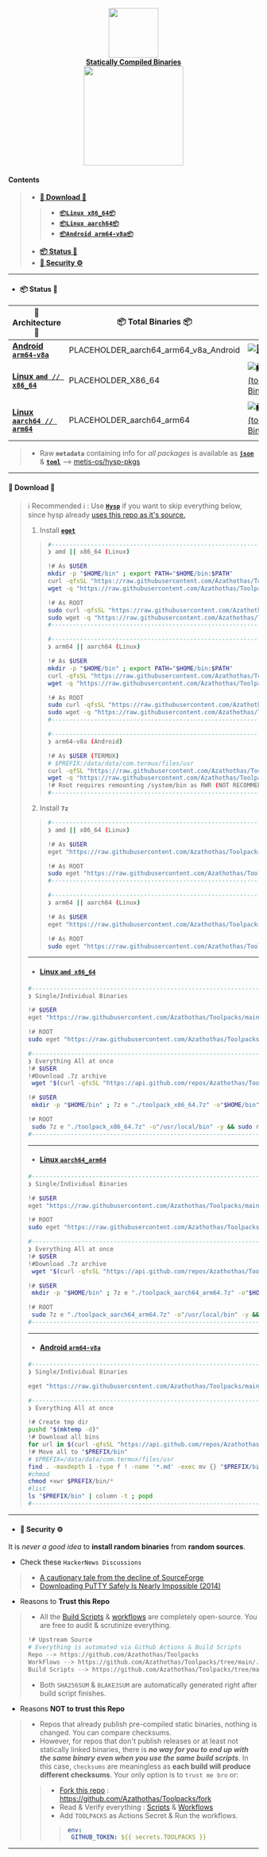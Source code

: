 <!-- This can be changed -->
<p align="center">
    <a href="https://github.com/metis-os/hysp-pkgs">
        <img src="https://github.com/Azathothas/Toolpacks/assets/58171889/d226c553-1835-464c-8908-fe293d3aac3c" width="100"></a>
    <br>
    <b><strong> <a href="https://github.com/Azathothas/Toolpacks">Statically Compiled Binaries</a></code></strong></b>
    <br>
  <img src="https://github.com/Azathothas/Toolpacks/assets/58171889/dbb447ce-19f9-4a3a-8b56-b21eeba470d7" width="200" />
</p>

#### Contents
> - [**🔽 Download 🔽**](https://github.com/Azathothas/Toolpacks/tree/main#-download-)
> > - [**`📦Linux x86_64📦`**](https://github.com/Azathothas/Toolpacks/tree/main#linux-amd-x86_64) 
> > - [**`📦Linux aarch64📦`**](https://github.com/Azathothas/Toolpacks/tree/main#linux-aarch64_arm64)
> > - [**`📦Android arm64-v8a📦`**](https://github.com/Azathothas/Toolpacks/tree/main#android-arm64-v8a)
> - [**📦 Status 🔖**](https://github.com/Azathothas/Toolpacks/tree/main#-status-)
> - [**🚧 Security ⚙️**](https://github.com/Azathothas/Toolpacks#-security-%EF%B8%8F)
---
<!-- DO NOT CHANGE -->
- #### 📦 Status 🔖
| 🧰 Architecture 🧰 | 📦 Total Binaries 📦 | 🇨🇭 WorkFlows 🇨🇭 |
|---------------------|-----------------------|-----------------|
|[ **Android `arm64-v8a`**](https://github.com/Azathothas/Toolpacks/tree/main/aarch64_arm64_v8a_Android)|PLACEHOLDER_aarch64_arm64_v8a_Android| [![📱 Android Package 📦🗄️](https://github.com/Azathothas/Toolpacks/actions/workflows/build_fetch_weekly_toolpack_aarch64_arm64_v8a_Android.yaml/badge.svg)](https://github.com/Azathothas/Toolpacks/actions/workflows/build_fetch_weekly_toolpack_aarch64_arm64_v8a_Android.yaml)|
|[ **Linux `amd // x86_64`**](https://github.com/Azathothas/Toolpacks/tree/main/x86_64)|PLACEHOLDER_X86_64| [![🛍️ Build ⚙️ Weekly (toolpack_x86_64) Binaries 📦🗄️](https://github.com/Azathothas/Toolpacks/actions/workflows/build_weekly_toolpack_x86_64.yaml/badge.svg)](https://github.com/Azathothas/Toolpacks/actions/workflows/build_weekly_toolpack_x86_64.yaml)|
|[ **Linux `aarch64 // arm64`**](https://github.com/Azathothas/Toolpacks/tree/main/aarch64_arm64)|PLACEHOLDER_aarch64_arm64| [![🛍️ Build ⚙️ Weekly (toolpack_aarch64_arm64) Binaries 📦🗄️](https://github.com/Azathothas/Toolpacks/actions/workflows/build_weekly_toolpack_aarch64_arm64.yaml/badge.svg)](https://github.com/Azathothas/Toolpacks/actions/workflows/build_weekly_toolpack_aarch64_arm64.yaml)|

> - Raw **`metadata`** containing info for _all packages_ is available as [**`json`**](https://github.com/metis-os/hysp-pkgs/blob/main/data/metadata.json) & [**`toml`**](https://github.com/metis-os/hysp-pkgs/blob/main/data/metadata.toml) --> [metis-os/hysp-pkgs](https://github.com/metis-os/hysp-pkgs/tree/main/data)
---
#### 🔽 Download 🔽
> ℹ️ Recommended ℹ️ : Use [**`Hysp`**](https://github.com/pwnwriter/hysp) if you want to skip everything below, since hysp already [uses this repo as it's source.](https://github.com/metis-os/hysp-pkgs)
> 1. Install [**`eget`**](https://github.com/zyedidia/eget)
> > ```bash
> > #--------------------------------------------------------------------------------------------#
> > ❯ amd || x86_64 (Linux) 
> > 
> > !# As $USER
> > mkdir -p "$HOME/bin" ; export PATH="$HOME/bin:$PATH"
> > curl -qfsSL "https://raw.githubusercontent.com/Azathothas/Toolpacks/main/x86_64/eget" -o "$HOME/bin/eget" && chmod +xwr "$HOME/bin/eget"
> > wget -q "https://raw.githubusercontent.com/Azathothas/Toolpacks/main/x86_64/eget" -O "$HOME/bin/eget" && chmod +xwr "$HOME/bin/eget"
> > 
> > !# As ROOT
> > sudo curl -qfsSL "https://raw.githubusercontent.com/Azathothas/Toolpacks/main/x86_64/eget" -o "/usr/local/bin/eget" && sudo chmod +xwr "/usr/local/bin/eget"
> > sudo wget -q "https://raw.githubusercontent.com/Azathothas/Toolpacks/main/x86_64/eget" -O "/usr/local/bin/eget" && sudo chmod +xwr "/usr/local/bin/eget"
> > #--------------------------------------------------------------------------------------------#
> > 
> > #--------------------------------------------------------------------------------------------#
> > ❯ arm64 || aarch64 (Linux) 
> > 
> > !# As $USER
> > mkdir -p "$HOME/bin" ; export PATH="$HOME/bin:$PATH"
> > curl -qfsSL "https://raw.githubusercontent.com/Azathothas/Toolpacks/main/aarch64_arm64/eget" -o "$HOME/bin/eget" && chmod +xwr "$HOME/bin/eget"
> > wget -q "https://raw.githubusercontent.com/Azathothas/Toolpacks/main/aarch64_arm64/eget" -O "$HOME/bin/eget" && chmod +xwr "$HOME/bin/eget"
> > 
> > !# As ROOT
> > sudo curl -qfsSL "https://raw.githubusercontent.com/Azathothas/Toolpacks/main/aarch64_arm64/eget" -o "/usr/local/bin/eget" && sudo chmod +xwr "/usr/local/bin/eget"
> > sudo wget -q "https://raw.githubusercontent.com/Azathothas/Toolpacks/main/aarch64_arm64/eget" -O "/usr/local/bin/eget" && sudo chmod +xwr "/usr/local/bin/eget"
> > #--------------------------------------------------------------------------------------------#
> >
> > #--------------------------------------------------------------------------------------------#
> > ❯ arm64-v8a (Android) 
> > 
> > !# As $USER (TERMUX)
> > # $PREFIX:/data/data/com.termux/files/usr
> > curl -qfSL "https://raw.githubusercontent.com/Azathothas/Toolpacks/main/aarch64_arm64_v8a_Android/eget" -o "$PREFIX/bin/eget" && chmod +xwr "$PREFIX/bin/eget"
> > wget -q "https://raw.githubusercontent.com/Azathothas/Toolpacks/main/aarch64_arm64_v8a_Android/eget" -O "$PREFIX/bin/eget" && chmod +xwr "$PREFIX/bin/eget"
> > !# Root requires remounting /system/bin as RWR (NOT RECOMMENDED)
> > #--------------------------------------------------------------------------------------------#
> > ```
> 2. Install **`7z`**
> > ```bash
> > #--------------------------------------------------------------------------------------------#
> > ❯ amd || x86_64 (Linux) 
> > 
> > !# As $USER
> > eget "https://raw.githubusercontent.com/Azathothas/Toolpacks/main/x86_64/7z" --to "$HOME/bin/7z"
> > 
> > !# As ROOT
> > sudo eget "https://raw.githubusercontent.com/Azathothas/Toolpacks/main/x86_64/7z" --to "/usr/local/bin/7z"
> > #--------------------------------------------------------------------------------------------#
> > 
> > #--------------------------------------------------------------------------------------------#
> > ❯ arm64 || aarch64 (Linux) 
> > 
> > !# As $USER
> > eget "https://raw.githubusercontent.com/Azathothas/Toolpacks/main/aarch64_arm64/7z" --to "$HOME/bin/7z"
> > 
> > !# As ROOT
> > sudo eget "https://raw.githubusercontent.com/Azathothas/Toolpacks/main/aarch64_arm64/7z" --to "/usr/local/bin/7z"
> > ```
> ---
> - #### [**Linux `amd x86_64`**](https://github.com/Azathothas/Toolpacks/tree/main/x86_64)
> ```bash
> #--------------------------------------------------------------------------------------------#
> ❯ Single/Individual Binaries
> 
> !# $USER
> eget "https://raw.githubusercontent.com/Azathothas/Toolpacks/main/x86_64/$BINARY_NAME" --to "$HOME/bin"
>
> !# ROOT
> sudo eget "https://raw.githubusercontent.com/Azathothas/Toolpacks/main/x86_64/$BINARY_NAME" --to "/usr/local/bin"
> 
> #--------------------------------------------------------------------------------------------#
> ❯ Everything All at once
> !# $USER
> !#Download .7z archive
>  wget "$(curl -qfsSL "https://api.github.com/repos/Azathothas/Toolpacks/releases" | jq -r '.[] | select(.assets[].name | contains("x86_64")) | .assets[].browser_download_url' | grep -i '.7z$' | sort -u | tail -n 1)" -O "./toolpack_x86_64.7z"
> 
> !# $USER
>  mkdir -p "$HOME/bin" ; 7z e "./toolpack_x86_64.7z" -o"$HOME/bin" -y && rm -rf "$HOME/bin/toolpack_x86_64" 2>/dev/null && rm -rf "./toolpack_x86_64.7z" ; chmod +xwr $HOME/bin/*
> 
> !# ROOT
>  sudo 7z e "./toolpack_x86_64.7z" -o"/usr/local/bin" -y && sudo rm -rf "/usr/local/bin/toolpack_x86_64" 2>/dev/null && rm -rf "./toolpack_x86_64.7z" ; sudo chmod +xwr /usr/local/bin/* 2>/dev/null
> #--------------------------------------------------------------------------------------------#
> ```
> ---
> - #### [**Linux `aarch64_arm64`**](https://github.com/Azathothas/Toolpacks/tree/main/aarch64_arm64)
> ```bash
> #--------------------------------------------------------------------------------------------#
> ❯ Single/Individual Binaries
> 
> !# $USER
> eget "https://raw.githubusercontent.com/Azathothas/Toolpacks/main/aarch64_arm64/$BINARY_NAME" --to "$HOME/bin"
>
> !# ROOT
> sudo eget "https://raw.githubusercontent.com/Azathothas/Toolpacks/main/aarch64_arm64/$BINARY_NAME" --to "/usr/local/bin"
> 
> #--------------------------------------------------------------------------------------------#
> ❯ Everything All at once
> !# $USER
> !#Download .7z archive
>  wget "$(curl -qfsSL "https://api.github.com/repos/Azathothas/Toolpacks/releases" | jq -r '.[] | select(.assets[].name | contains("aarch64_arm64")) | .assets[].browser_download_url' | grep -i '.7z$' | sort -u | tail -n 1)" -O "./toolpack_aarch64_arm64.7z"
> 
> !# $USER
>  mkdir -p "$HOME/bin" ; 7z e "./toolpack_aarch64_arm64.7z" -o"$HOME/bin" -y && rm -rf "$HOME/bin/toolpack_aarch64_arm64" 2>/dev/null && rm -rf "./toolpack_aarch64_arm64.7z" ; chmod +xwr $HOME/bin/*
> 
> !# ROOT
>  sudo 7z e "./toolpack_aarch64_arm64.7z" -o"/usr/local/bin" -y && sudo rm -rf "/usr/local/bin/toolpack_aarch64_arm64" 2>/dev/null && rm -rf "./toolpack_aarch64_arm64.7z" ; sudo chmod +xwr /usr/local/bin/* 2>/dev/null
> #--------------------------------------------------------------------------------------------#
> ```
> ---
> - #### [**Android `arm64-v8a`**](https://github.com/Azathothas/Toolpacks/tree/main/aarch64_arm64_v8a_Android)
> ```bash
> #--------------------------------------------------------------------------------------------#
> ❯ Single/Individual Binaries
>
> eget "https://raw.githubusercontent.com/Azathothas/Toolpacks/main/aarch64_arm64_v8a_Android/$BINARY_NAME" --to "$PREFIX/bin/$BINARY_NAME"
> 
> #--------------------------------------------------------------------------------------------#
> ❯ Everything All at once
>
> !# Create tmp dir
> pushd "$(mktemp -d)"
> !# Download all bins
> for url in $(curl -qfsSL "https://api.github.com/repos/Azathothas/Toolpacks/contents/aarch64_arm64_v8a_Android" -H "Accept: application/vnd.github.v3+json" | jq -r '.[].download_url'); do echo -e "\n[+] $url\n" && curl -qfLJO "$url"; done
> !# Move all to "$PREFIX/bin"
> # $PREFIX=/data/data/com.termux/files/usr
> find . -maxdepth 1 -type f ! -name '*.md' -exec mv {} "$PREFIX/bin/" \; 2>/dev/null
> #chmod
> chmod +xwr $PREFIX/bin/*
> #list
> ls "$PREFIX/bin" | column -t ; popd
> #--------------------------------------------------------------------------------------------#
> ```
---
- #### 🚧 Security ⚙️
It is _never a good idea_ to **install random binaries** from **random sources**. 
- Check these `HackerNews Discussions`
> - [A cautionary tale from the decline of SourceForge](https://news.ycombinator.com/item?id=31110206)
> - [Downloading PuTTY Safely Is Nearly Impossible (2014)](https://news.ycombinator.com/item?id=9577861)
- Reasons to **Trust this Repo**
> - All the [Build Scripts](https://github.com/Azathothas/Toolpacks/tree/main/.github/scripts) & [workflows](https://github.com/Azathothas/Toolpacks/tree/main/.github/scripts) are completely open-source. You are free to audit & scrutinize everything.
> ```bash
> !# Upstream Source
> # Everything is automated via Github Actions & Build Scripts
> Repo --> https://github.com/Azathothas/Toolpacks
> WorkFlows --> https://github.com/Azathothas/Toolpacks/tree/main/.github/workflows
> Build Scripts --> https://github.com/Azathothas/Toolpacks/tree/main/.github/scripts
> ```
> - Both `SHA256SUM` & `BLAKE3SUM` are automatically generated right after build script finishes.
- Reasons **NOT to trust this Repo**
> - Repos that already publish pre-compiled static binaries, nothing is changed. You can compare checksums.
> - However, for repos that don't publish releases or at least not statically linked binaries, there is ***no way for you to end up with the same binary even when you use the same build scripts***. In this case, `checksums` are meaningless as **each build will produce different checksums**. Your only option is to `trust me bro` or:
> > - [Fork this repo](https://github.com/Azathothas/Toolpacks/fork) : https://github.com/Azathothas/Toolpacks/fork
> > - Read & Verify everything : [Scripts](https://github.com/Azathothas/Toolpacks/tree/main/.github/scripts) & [Workflows](https://github.com/Azathothas/Toolpacks/fork)
> > - Add `TOOLPACKS` as Actions Secret & Run the workflows.
> > > ```yaml
> > > env:
> > >  GITHUB_TOKEN: ${{ secrets.TOOLPACKS }}
> > > ```
---
